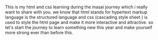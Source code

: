 This is my html and css learning during the masai journey which i really want to share with you. 
we know that html stands for hypertext markup language is the structured language and css (cascading style sheet ) is used to style the html page and make it more interactive and attractive.
so let's start the journey to learn something new this year and make yourself more strong ever than before this. 
